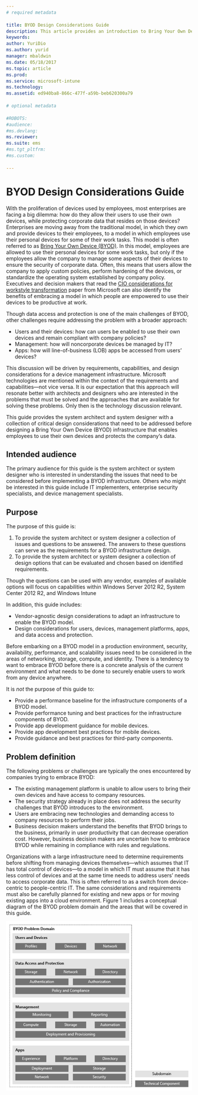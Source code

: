 ```yaml
---
# required metadata

title: BYOD Design Considerations Guide
description: This article provides an introduction to Bring Your Own Device adoption, and overview of design considerations process.
keywords:
author: YuriDio
ms.author: yurid
manager: mbaldwin
ms.date: 05/18/2017
ms.topic: article
ms.prod:
ms.service: microsoft-intune
ms.technology:
ms.assetid: ed940ba8-866c-477f-a59b-beb620300a79

# optional metadata

#ROBOTS:
#audience:
#ms.devlang:
ms.reviewer:
ms.suite: ems
#ms.tgt_pltfrm:
#ms.custom: 

---
```


# BYOD Design Considerations Guide

With the proliferation of devices used by employees, most enterprises are facing a big dilemma: how do they allow their users to use their own devices, while protecting corporate data that resides on those devices? Enterprises are moving away from the traditional model, in which they own and provide devices to their employees, to a model in which employees use their personal devices for some of their work tasks. This model is often referred to as [Bring Your Own Device (BYOD)](https://technet.microsoft.com/library/dn645493.aspx). In this model, employees are allowed to use their personal devices for some work tasks, but only if the employees allow the company to manage some aspects of their devices to ensure the security of corporate data. Often, this means that users allow the company to apply custom policies, perform hardening of the devices, or standardize the operating system established by company policy. Executives and decision makers that read the [CIO considerations for workstyle transformation](http://download.microsoft.com/documents/uk/enterprise/it-trends/Considerations_for_a_Workstyle_Transformation.pdf) paper from Microsoft can also identify the benefits of embracing a model in which people are empowered to use their devices to be productive at work.

Though data access and protection is one of the main challenges of BYOD, other challenges require addressing the problem with a broader approach:

- Users and their devices: how can users be enabled to use their own devices and remain compliant with company policies?
- Management: how will noncorporate devices be managed by IT?
- Apps: how will line-of-business (LOB) apps be accessed from users’ devices?

This discussion will be driven by requirements, capabilities, and design considerations for a device management infrastructure. Microsoft technologies are mentioned within the context of the requirements and capabilities—not vice versa. It is our expectation that this approach will resonate better with architects and designers who are interested in the problems that must be solved and the approaches that are available for solving these problems. Only then is the technology discussion relevant.

This guide provides the system architect and system designer with a collection of critical design considerations that need to be addressed before designing a Bring Your Own Device (BYOD) infrastructure that enables employees to use their own devices and protects the company’s data.

## Intended audience

The primary audience for this guide is the system architect or system designer who is interested in understanding the issues that need to be considered before implementing a BYOD infrastructure. Others who might be interested in this guide include IT implementers, enterprise security specialists, and device management specialists.</para>

## Purpose

The purpose of this guide is:

1. To provide the system architect or system designer a collection of issues and questions to be answered. The answers to these questions can serve as the requirements for a BYOD infrastructure design.
2. To provide the system architect or system designer a collection of design options that can be evaluated and chosen based on identified requirements.

Though the questions can be used with any vendor, examples of available options will focus on capabilities within Windows Server 2012 R2, System Center 2012 R2, and Windows Intune

In addition, this guide includes:

- Vendor-agnostic design considerations to adapt an infrastructure to enable the BYOD model.
- Design considerations for users, devices, management platforms, apps, and data access and protection.

Before embarking on a BYOD model in a production environment, security, availability, performance, and scalability issues need to be considered in the areas of networking, storage, compute, and identity. There is a tendency to want to embrace BYOD before there is a concrete analysis of the current environment and what needs to be done to securely enable users to work from any device anywhere.

It is *not* the purpose of this guide to:

- Provide a performance baseline for the infrastructure components of a BYOD model.
- Provide performance tuning and best practices for the infrastructure components of BYOD.
- Provide app development guidance for mobile devices.
- Provide app development best practices for mobile devices.
- Provide guidance and best practices for third-party components.

## Problem definition

The following problems or challenges are typically the ones encountered by companies trying to embrace BYOD:

- The existing management platform is unable to allow users to bring their own devices and have access to company resources.
- The security strategy already in place does not address the security challenges that BYOD introduces to the environment.
- Users are embracing new technologies and demanding access to company resources to perform their jobs.
- Business decision makers understand the benefits that BYOD brings to the business, primarily in user productivity that can decrease operation cost. However, business decision makers are uncertain how to embrace BYOD while remaining in compliance with rules and regulations.

Organizations with a large infrastructure need to determine requirements before shifting from managing devices themselves—which assumes that IT has total control of devices—to a model in which IT must assume that it has less control of devices and at the same time needs to address users’ needs to access corporate data. This is often referred to as a switch from device-centric to people-centric IT. The same considerations and requirements must also be carefully planned for existing and new apps or for moving existing apps into a cloud environment. Figure 1 includes a conceptual diagram of the BYOD problem domain and the areas that will be covered in this guide.

![Problem Domain](./media/BYOD_Figure1.png)
